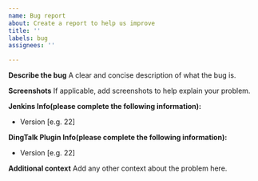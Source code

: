 ```yaml
---
name: Bug report
about: Create a report to help us improve
title: ''
labels: bug
assignees: ''

---
```


**Describe the bug**
A clear and concise description of what the bug is.

**Screenshots**
If applicable, add screenshots to help explain your problem.


**Jenkins Info(please complete the following information):**
 - Version [e.g. 22]

**DingTalk Plugin Info(please complete the following information):**
 - Version [e.g. 22]

**Additional context**
Add any other context about the problem here.
